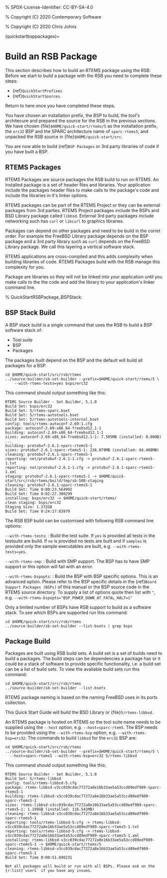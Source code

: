 % SPDX-License-Identifier: CC-BY-SA-4.0

% Copyright (C) 2020 Contemporary Software

% Copyright (C) 2020 Chris Johns

(quickstartbsppackages)=

# Build an RSB Package

This section describes how to build an RTEMS package using the RSB. Before we
start to build a package with the RSB you need to complete these steps:

- {ref}`QuickStartPrefixes`
- {ref}`QuickStartSources`.

Return to here once you have completed these steps.

You have chosen an installation prefix, the BSP to build, the tool's
architecure and prepared the source for the RSB in the previous sections. We
have chosen {file}`$HOME/quick-start/rtems/5` as the installation prefix, the
`erc32` BSP and the SPARC architecture name of `sparc-rtems5`, and unpacked
the RSB source in {file}`$HOME/quick-start/src`.

You are now able to build {ref}`BSP Packages` or 3rd party libraries of code if you
have built a BSP.

## RTEMS Packages

RTEMS Packages are source packages the RSB build to run on RTEMS. An installed
package is a set of header files and libraries. Your application include the
packages header files to make calls to the package's code and include the
libraries in it's linker options.

RTEMS packages can be part of the RTEMS Project or they can be external
packages from 3rd parties. RTEMS Project packages include the BSPs and BSD
Library package called `libbsd`. External 3rd party packages include
networking such has `curl` or `libcurl` to graphics libraries.

Packages can depend on other packages and need to be build in the corret
order. For example the FreeBSD Library package depends on the BSP package and a
3rd party library such as `curl` depends on the FreeBSD Library package. We
call this layering a vertical software stack.

RTEMS applications are cross-compiled and this adds complexity when building
libraries of code. RTEMS Packages build with the RSB manage this complexity for
you.

Package are libraries so they will not be linked into your application until
you make calls to the the code and add the library to your application's linker
command line.

% QuickStartRSBPackage_BSPStack:

## BSP Stack Build

A BSP stack build is a single command that uses the RSB to build a BSP software
stack of:

- Tool suite
- BSP
- Packages

The packages built depend on the BSP and the default will build all packages for a
BSP.

```none
cd $HOME/quick-start/src/rsb/rtems
../source-builder/sb-set-builder --prefix=$HOME/quick-start/rtems/5 \
    --with-rtems-tests=yes bsps/erc32
```

This command should output something like this:

```none
RTEMS Source Builder - Set Builder, 5.1.0
Build Set: bsps/erc32
Build Set: 5/rtems-sparc.bset
Build Set: 5/rtems-autotools.bset
Build Set: 5/rtems-autotools-internal.bset
config: tools/rtems-autoconf-2.69-1.cfg
package: autoconf-2.69-x86_64-freebsd12.1-1
building: autoconf-2.69-x86_64-freebsd12.1-1
sizes: autoconf-2.69-x86_64-freebsd12.1-1: 7.505MB (installed: 0.000B)
...
building: protobuf-2.6.1-sparc-rtems5-1
sizes: protobuf-2.6.1-sparc-rtems5-1: 228.079MB (installed: 84.408MB)
cleaning: protobuf-2.6.1-sparc-rtems5-1
reporting: net/protobuf-2.6.1-1.cfg -> protobuf-2.6.1-sparc-rtems5-1.txt
reporting: net/protobuf-2.6.1-1.cfg -> protobuf-2.6.1-sparc-rtems5-1.xml
staging: protobuf-2.6.1-sparc-rtems5-1 -> $HOME/quick-start/src/rsb/rtems/build/tmp/sb-500-staging
cleaning: protobuf-2.6.1-sparc-rtems5-1
Build Set: Time 0:00:23.564992
Build Set: Time 0:02:27.380299
installing: bsps/erc32 -> $HOME/quick-start/rtems/
clean staging: bsps/erc32
Staging Size: 1.372GB
Build Set: Time 0:24:17.83979
```

The RSB BSP build can be customised with following RSB command line options:

`--with-rtems-tests`:
: Build the test suite. If `yes` is provided all tests in the testsuite are
  build. If `no` is provided no tests are built and if `samples` is
  provided only the sample executables are built, e.g.
  `--with-rtems-tests=yes`.

`--with-rtems-smp`:
: Build with SMP support. The BSP has to have SMP support or this option will
  fail with an error.

`--with-rtems-bspopts`:
: Build the BSP with BSP specific options. This is an advanced option. Please
  refer to the BSP specific details in the {ref}`Board Support Packages (BSPs)` of this manual or the BSP source code in the RTEMS source
  directory. To supply a list of options quote then list with `"`, e.g.
  `--with-rtems-bspopts="BSP_POWER_DOWN_AT_FATAL_HALT=1"`

Only a limited number of BSPs have RSB support to build as a software stack. To
see which BSPs are supported run this command:

```none
cd $HOME/quick-start/src/rsb/rtems
../source-builder/sb-set-builder --list-bsets | grep bsps
```

## Package Build

Packages are built using RSB build sets. A build set is a set of builds need to
build a packages. The build steps can be dependencies a package has or it could
be a stack of software to provide specific functionality, i.e. a build set can
be a list of build sets. To view the avaliable build sets run this command:

```none
cd $HOME/quick-start/src/rsb/rtems
../source-builder/sb-set-builder --list-bsets
```

RTEMS package naming is based on the naming FreeBSD uses in its ports
collection.

This Quick Start Guide will build the BSD Library or {file}`5/rtems-libbsd`.

An RTEMS package is hosted on RTEMS so the tool suite name needs to be supplied
using the `--host` option, e.g. `--host=sparc-rtem5`. The BSP needs to be
provided using the `--with-rtems-bsp` option,
e.g. `--with-rtems-bsp=erc32`. The commands to build `libbsd` for the
`erc32` BSP are:

```none
cd $HOME/quick-start/src/rsb/rtems
../source-builder/sb-set-builder --prefix=$HOME/quick-start/rtems/5 \
  --host=sparc-rtems5 --with-rtems-bsp=erc32 5/rtems-libbsd
```

This command should output something like this:

```none
RTEMS Source Builder - Set Builder, 5.1.0
Build Set: 5/rtems-libbsd
config: tools/rtems-libbsd-5.cfg
package: rtems-libbsd-v3cc039cdac77272a8e16b33ae5a53ccd89edf989-sparc-rtems5-1
building: rtems-libbsd-v3cc039cdac77272a8e16b33ae5a53ccd89edf989-sparc-rtems5-1
sizes: rtems-libbsd-v3cc039cdac77272a8e16b33ae5a53ccd89edf989-sparc-rtems5-1: 1.199GB (installed: 116.541MB)
cleaning: rtems-libbsd-v3cc039cdac77272a8e16b33ae5a53ccd89edf989-sparc-rtems5-1
reporting: tools/rtems-libbsd-5.cfg -> rtems-libbsd-v3cc039cdac77272a8e16b33ae5a53ccd89edf989-sparc-rtems5-1.txt
reporting: tools/rtems-libbsd-5.cfg -> rtems-libbsd-v3cc039cdac77272a8e16b33ae5a53ccd89edf989-sparc-rtems5-1.xml
installing: rtems-libbsd-v3cc039cdac77272a8e16b33ae5a53ccd89edf989-sparc-rtems5-1 -> $HOME/quick-start/rtems/5
cleaning: rtems-libbsd-v3cc039cdac77272a8e16b33ae5a53ccd89edf989-sparc-rtems5-1
Build Set: Time 0:00:51.898231
```

```{note}
Not all packages will build or run with all BSPs. Please ask on the
{r:list}`users` if you have any issues.
```
